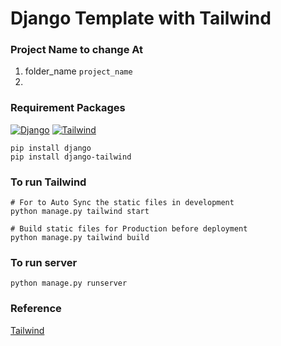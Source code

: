 # Django Template with Tailwind

### Project Name to change At

1. folder_name `project_name`
2. 
### Requirement Packages
[![Django](https://img.shields.io/badge/Django-3.1.4-red.svg)](#)
[![Tailwind](https://img.shields.io/badge/Django%20Tailwind-2.2.0-red.svg)](#)


```shell
pip install django
pip install django-tailwind

```


### To run Tailwind

```shell
# For to Auto Sync the static files in development
python manage.py tailwind start
```

```shell
# Build static files for Production before deployment
python manage.py tailwind build
```

### To run server

```shell
python manage.py runserver
```

### Reference

[Tailwind](https://www.ordinarycoders.com/blog/article/django-tailwind)